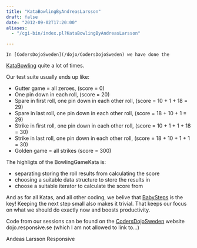 ```yaml
---
title: "KataBowlingByAndreasLarsson"
draft: false
date: "2012-09-02T17:20:00"
aliases:
  - "/cgi-bin/index.pl?KataBowlingByAndreasLarsson"

---
```

    In [CodersDojoSweden](/dojo/CodersDojoSweden) we have done the
[KataBowling](/kata/Bowling) quite a lot of times.

Our test suite usually ends up like:

-   Gutter game = all zeroes, (score = 0)
-   One pin down in each roll, (score = 20)
-   Spare in first roll, one pin down in each other roll, (score = 10 +
    1 + 18 = 29)
-   Spare in last roll, one pin down in each other roll, (score = 18 +
    10 + 1 = 29)
-   Strike in first roll, one pin down in each other roll, (score = 10 +
    1 + 1 + 18 = 30)
-   Strike in last roll, one pin down in each other roll, (score = 18 +
    10 + 1 + 1 = 30)
-   Golden game = all strikes (score = 300)

The highligts of the BowlingGameKata is:

-   separating storing the roll results from calculating the score
-   choosing a suitable data structure to store the results in
-   choose a suitable iterator to calculate the score from

And as for all Katas, and all other coding, we belive that
[BabySteps](/BabySteps) is the key! Keeping the next step small also
makes it trivial. That keeps our focus on what we should do exactly now
and boosts productivity.

Code from our sessions can be found on the
[CodersDojoSweden](/dojo/CodersDojoSweden) website dojo.responsive.se
(which I am not allowed to link to...)

Andeas Larsson Responsive



